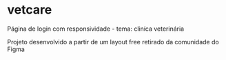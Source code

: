 # vetcare
Página de login com responsividade - tema: cliníca veterinária

Projeto desenvolvido a partir de um layout free retirado da comunidade do Figma 
